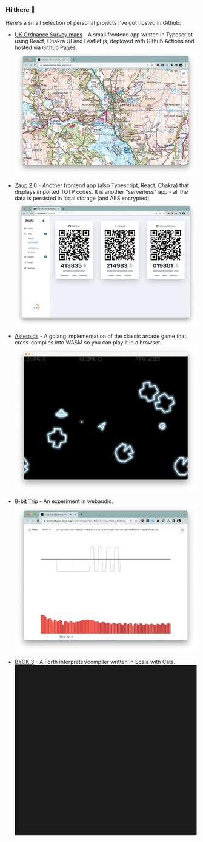 ### Hi there 👋

Here's a small selection of personal projects I've got hosted in Github:

* [UK Ordnance Survey maps](https://github.com/rm-hull/maps) - A small frontend app written in Typescript
  using React, Chakra UI and Leaflet.js, deployed with Github Actions and hosted via Github Pages. 
  ![maps-leisure](https://github.com/rm-hull/maps/blob/main/doc/screenshots/maps_leisure.webp?raw=true)

* [Zaup 2.0](https://github.com/rm-hull/zaup2) - Another frontend app (also Typescript, React, Chakra) that
  displays imported TOTP codes. It is another "serverless" app - all the data is persisted in local storage
  (and AES encrypted)
  ![screenshot](https://github.com/rm-hull/zaup2/blob/main/doc/screenshots/main.webp?raw=true)

* [Asteroids](https://github.com/rm-hull/asteroids) - A golang implementation of the classic arcade game that
  cross-compiles into WASM so you can play it in a browser.
  ![screenshot](https://github.com/rm-hull/asteroids/blob/main/screenshot.png?raw=true)


* [8-bit Trip](https://github.com/rm-hull/8-bit-trip) - An experiment in webaudio.
  ![web-app](https://github.com/rm-hull/8-bit-trip/blob/main/doc/screenshot/web_app.png?raw=true)

* [BYOK 3](https://github.com/rm-hull/byok3) - A Forth interpreter/compiler written in Scala with Cats.
  ![screencast](https://raw.githubusercontent.com/rm-hull/byok3/master/screencast.svg)

<!--
**rm-hull/rm-hull** is a ✨ _special_ ✨ repository because its `README.md` (this file) appears on your GitHub profile.

Here are some ideas to get you started:

- 🔭 I’m currently working on ...
- 🌱 I’m currently learning ...
- 👯 I’m looking to collaborate on ...
- 🤔 I’m looking for help with ...
- 💬 Ask me about ...
- 📫 How to reach me: ...
- 😄 Pronouns: ...
- ⚡ Fun fact: ...
-->
